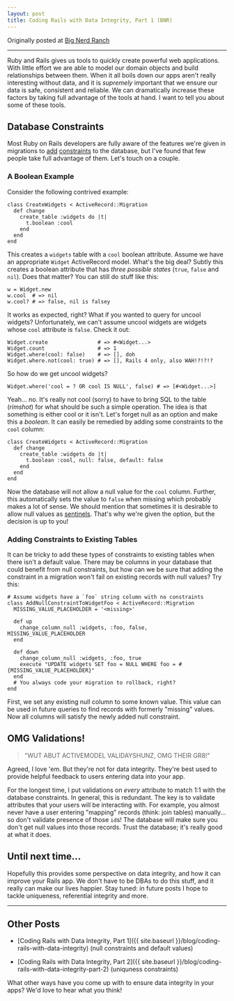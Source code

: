 ```yaml
---
layout: post
title: Coding Rails with Data Integrity, Part 1 (BNR)
---
```


Originally posted at [Big Nerd Ranch](http://www.bignerdranch.com/blog/coding-rails-with-data-integrity)

---

Ruby and Rails gives us tools to quickly create powerful web applications. With little effort we are able to model our domain objects and build relationships between them. When it all boils down our apps aren't really interesting without data, and it is _supremely_ important that we ensure our data is safe, consistent and reliable. We can dramatically increase these factors by taking full advantage of the tools at hand. I want to tell you about some of these tools.


## Database Constraints


Most Ruby on Rails developers are fully aware of the features we're given in migrations to [add](http://api.rubyonrails.org/classes/ActiveRecord/ConnectionAdapters/TableDefinition.html#method-i-column) [constraints](http://api.rubyonrails.org/classes/ActiveRecord/ConnectionAdapters/SchemaStatements.html#method-i-add_index) to the database, but I've found that few people take full advantage of them. Let's touch on a couple.


### A Boolean Example


Consider the following contrived example:

    
    class CreateWidgets < ActiveRecord::Migration
      def change
        create_table :widgets do |t|
          t.boolean :cool
        end
      end
    end


This creates a `widgets` table with a `cool` boolean attribute. Assume we have an appropriate `Widget` ActiveRecord model. What's the big deal? Subtly this creates a boolean attribute that has _three possible states_ (`true`, `false` and `nil`). Does that matter? You can still do stuff like this:

    
    w = Widget.new
    w.cool  # => nil
    w.cool? # => false, nil is falsey


It works as expected, right? What if you wanted to query for uncool widgets? Unfortunately, we can't assume uncool widgets are widgets whose `cool` attribute is `false`. Check it out:

    
    Widget.create                # => #<Widget...>
    Widget.count                 # => 1
    Widget.where(cool: false)    # => [], doh
    Widget.where.not(cool: true) # => [], Rails 4 only, also WAH!?!?!?


So how do we get uncool widgets?

    
    Widget.where('cool = ? OR cool IS NULL', false) # => [#<Widget...>]


Yeah... no. It's really not cool (sorry) to have to bring SQL to the table (*rimshot*) for what should be such a simple operation. The idea is that something is either cool or it isn't. Let's forget null as an option and make this a _boolean_. It can easily be remedied by adding some constraints to the `cool` column:

    
    class CreateWidgets < ActiveRecord::Migration
      def change
        create_table :widgets do |t|
          t.boolean :cool, null: false, default: false
        end
      end
    end


Now the database will not allow a null value for the `cool` column. Further, this automatically sets the value to `false` when missing which probably makes a lot of sense. We should mention that sometimes it is desirable to allow null values as [sentinels](http://en.wikipedia.org/wiki/Sentinel_value). That's why we're given the option, but the decision is up to you!


### Adding Constraints to Existing Tables


It can be tricky to add these types of constraints to existing tables when there isn't a default value. There may be columns in your database that could benefit from null constraints, but how can we be sure that adding the constraint in a migration won't fail on existing records with null values? Try this:

    
    # Assume widgets have a `foo` string column with no constraints
    class AddNullConstraintToWidgetFoo < ActiveRecord::Migration
      MISSING_VALUE_PLACEHOLDER = '<missing>'
    
      def up
        change_column_null :widgets, :foo, false, MISSING_VALUE_PLACEHOLDER
      end
    
      def down
        change_column_null :widgets, :foo, true
        execute "UPDATE widgets SET foo = NULL WHERE foo = #{MISSING_VALUE_PLACEHOLDER}"
      end
      # You always code your migration to rollback, right?
    end


First, we set any existing null column to some known value. This value can be used in future queries to find records with formerly "missing" values. Now all columns will satisfy the newly added null constraint.


## OMG Validations!




> "WUT ABUT ACTIVEMODEL VALIDAYSHUNZ, OMG THEIR GR8!"


Agreed, I love 'em. But they're not for data integrity. They're best used to provide helpful feedback to users entering data into your app.

For the longest time, I put validations on _every_ attribute to match 1:1 with the database constraints. In general, this is redundant. The key is to validate attributes that your users will be interacting with. For example, you almost never have a user entering "mapping" records (think: join tables) manually... so don't validate presence of those `id`s! The database will make sure you don't get null values into those records. Trust the database; it's really good at what it does.



## Until next time...


Hopefully this provides some perspective on data integrity, and how it can improve your Rails app. We don't have to be DBAs to do this stuff, and it really can make our lives happier. Stay tuned: in future posts I hope to tackle uniqueness, referential integrity and more.



* * *





## Other Posts






  * [Coding Rails with Data Integrity, Part 1]({{ site.baseurl }}/blog/coding-rails-with-data-integrity) (null constraints and default values)


  * [Coding Rails with Data Integrity, Part 2]({{ site.baseurl }}/blog/coding-rails-with-data-integrity-part-2) (uniquness constraints)



What other ways have you come up with to ensure data integrity in your apps? We'd love to hear what you think!
